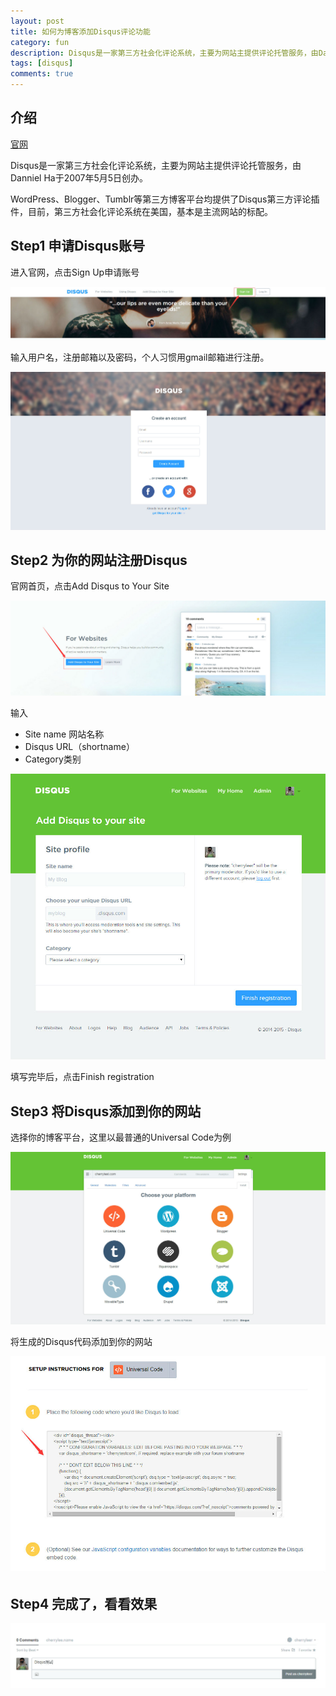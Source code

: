 ```yaml
---
layout: post
title: 如何为博客添加Disqus评论功能
category: fun
description: Disqus是一家第三方社会化评论系统，主要为网站主提供评论托管服务，由Danniel Ha于2007年5月5日创办。
tags: [disqus]
comments: true
---
```


## 介绍

<a href="http://jekyllthemes.org/">官网</a>

Disqus是一家第三方社会化评论系统，主要为网站主提供评论托管服务，由Danniel Ha于2007年5月5日创办。

WordPress、Blogger、Tumblr等第三方博客平台均提供了Disqus第三方评论插件，目前，第三方社会化评论系统在美国，基本是主流网站的标配。

## Step1 申请Disqus账号

进入官网，点击Sign Up申请账号

<p class="picture"><img alt="" src="/assets/img/2013-12-20/sign-up.jpg"/></p>

输入用户名，注册邮箱以及密码，个人习惯用gmail邮箱进行注册。

<p class="picture"><img alt="" src="/assets/img/2013-12-20/disqus-register.jpg"/></p>

## Step2 为你的网站注册Disqus

官网首页，点击Add Disqus to Your Site

<p class="picture"><img alt="" src="/assets/img/2013-12-20/add-disqus.jpg"/></p>

输入

- Site name 网站名称
- Disqus URL（shortname）
- Category类别

<p class="picture"><img alt="" src="/assets/img/2013-12-20/registration.jpg"/></p>

填写完毕后，点击Finish registration

## Step3 将Disqus添加到你的网站

选择你的博客平台，这里以最普通的Universal Code为例

<p class="picture"><img alt="" src="/assets/img/2013-12-20/choose-platform.jpg"/></p>

将生成的Disqus代码添加到你的网站

<p class="picture"><img alt="" src="/assets/img/2013-12-20/js.jpg"/></p>

## Step4 完成了，看看效果

<p class="picture"><img alt="" src="/assets/img/2013-12-20/test.jpg"/></p>